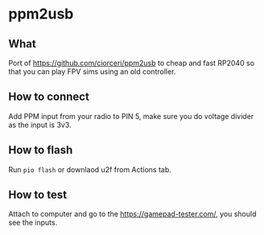 # ppm2usb


## What

Port of https://github.com/ciorceri/ppm2usb to cheap and fast RP2040 so that you can play FPV sims using an old controller. 


## How to connect

Add PPM input from your radio to PIN 5, make sure you do voltage divider as the input is 3v3.


## How to flash

Run ```pio flash``` or downlaod u2f from Actions tab.


## How to test

Attach to computer and go to the https://gamepad-tester.com/, you should see the inputs.
